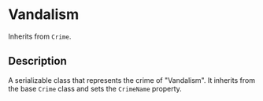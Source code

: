 # Vandalism

Inherits from `Crime`.

## Description

A serializable class that represents the crime of "Vandalism". It inherits from the base `Crime` class and sets the `CrimeName` property.
